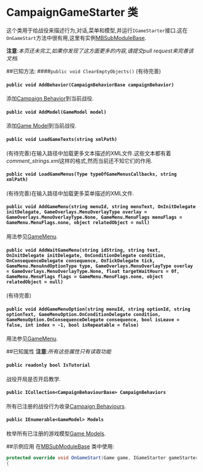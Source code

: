 # CampaignGameStarter 类

这个类用于给战役来描述行为,对话,菜单和模型,并运行`IGameStarter`接口.这在`OnGameStart`方法中很有用,这里有实例[MBSubModuleBase](mbsubmodulebase.md).

**注意**:*本页还未完工,如果你发现了这方面更多的内容,请提交pull request来完善该文档.*

##已知方法:
####`public void ClearEmptyObjects()`
(有待完善)
#### `public void AddBehavior(CampaignBehaviorBase campaignBehavior)`
添加[Campaign Behavior](campaignbehaviorbase.md)到当前战役.
#### `public void AddModel(GameModel model)`
添加[Game Model](../core/gamemodel.md)到当前战役.
#### `public void LoadGameTexts(string xmlPath)`
(有待完善)在输入路径中加载更多文本描述的XML文件.这些文本都有着*comment_strings.xml*这样的格式,然而当前还不知它们的作用.
#### `public void LoadGameMenus(Type typeOfGameMenusCallbacks, string xmlPath)`
(有待完善)在输入路径中加载更多菜单描述的XML文件.
#### `public void AddGameMenu(string menuId, string menuText, OnInitDelegate initDelegate, GameOverlays.MenuOverlayType overlay = GameOverlays.MenuOverlayType.None, GameMenu.MenuFlags menuFlags = GameMenu.MenuFlags.none, object relatedObject = null)`
用法参见[GameMenu](gamemenu.md).
#### `public void AddWaitGameMenu(string idString, string text, OnInitDelegate initDelegate, OnConditionDelegate condition, OnConsequenceDelegate consequence, OnTickDelegate tick, GameMenu.MenuAndOptionType type, GameOverlays.MenuOverlayType overlay = GameOverlays.MenuOverlayType.None, float targetWaitHours = 0f, GameMenu.MenuFlags flags = GameMenu.MenuFlags.none, object relatedObject = null)`
(有待完善)
#### `public void AddGameMenuOption(string menuId, string optionId, string optionText, GameMenuOption.OnConditionDelegate condition, GameMenuOption.OnConsequenceDelegate consequence, bool isLeave = false, int index = -1, bool isRepeatable = false)`
用法参见[GameMenu](gamemenu.md).

##已知属性
**注意**:*所有这些属性只有读取功能*
#### `public readonly bool IsTutorial`
战役开局是否开启教学.
#### `public ICollection<CampaignBehaviourBase> CampaignBehaviors`
所有已注册的战役行为收录[Campaign Behaviours](campaignbehaviorbase.md).
#### `public IEnumerable<GameModel> Models`
枚举所有已注册的游戏模型[Game Models](../core/gamemodel.md).

##示例应用
在[MBSubModuleBase]( mbsubmodulebase.md) 类中使用:
```csharp
protected override void OnGameStart(Game game, IGameStarter gameStarter) 
{
